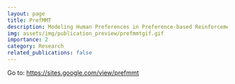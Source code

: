 ```yaml
---
layout: page
title: PrefMMT
description: Modeling Human Preferences in Preference-based Reinforcement Learning with Multimodal Transformers
img: assets/img/publication_preview/prefmmtgif.gif
importance: 2
category: Research
related_publications: false
---
```

Go to: <a href="https://sites.google.com/view/prefmmt">https://sites.google.com/view/prefmmt</a>
